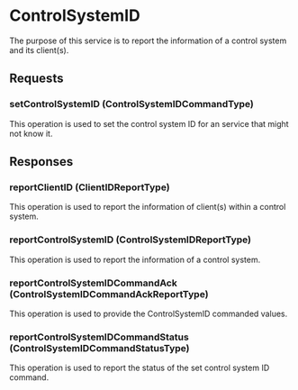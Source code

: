 # ControlSystemID
The purpose of this service is to report the information of a control system and its client(s).

## Requests
### setControlSystemID (ControlSystemIDCommandType)
This operation is used to set the control system ID for an service that might not know it.

## Responses
### reportClientID (ClientIDReportType)
This operation is used to report the information of client(s) within a control system.
### reportControlSystemID (ControlSystemIDReportType)
This operation is used to report the information of a control system.
### reportControlSystemIDCommandAck (ControlSystemIDCommandAckReportType)
This operation is used to provide the ControlSystemID commanded values.
### reportControlSystemIDCommandStatus (ControlSystemIDCommandStatusType)
This operation is used to report the status of the set control system ID command.
